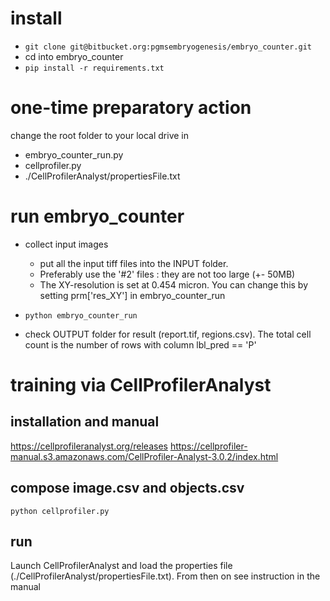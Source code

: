 # install 

* `git clone git@bitbucket.org:pgmsembryogenesis/embryo_counter.git`
* cd into embryo_counter
* `pip install -r requirements.txt`

# one-time preparatory action
change the root folder to your local drive in 
*  embryo_counter_run.py
* cellprofiler.py
* ./CellProfilerAnalyst/propertiesFile.txt

# run embryo_counter
*  collect input images
    * put all the input tiff files into the INPUT folder.  
    * Preferably use the '#2' files : they are not too large (+- 50MB)
    * The XY-resolution is set at 0.454 micron. You can change this by setting prm['res_XY']  in embryo_counter_run
    
    
*  `python embryo_counter_run`

*  check OUTPUT folder for result (report.tif, regions.csv).  The total cell count is the number of rows with column lbl_pred == 'P'

# training via CellProfilerAnalyst
   
## installation and manual
https://cellprofileranalyst.org/releases
https://cellprofiler-manual.s3.amazonaws.com/CellProfiler-Analyst-3.0.2/index.html


## compose image.csv and objects.csv
`python cellprofiler.py`

## run
Launch CellProfilerAnalyst and load the properties file (./CellProfilerAnalyst/propertiesFile.txt).
From then on see instruction in the manual

